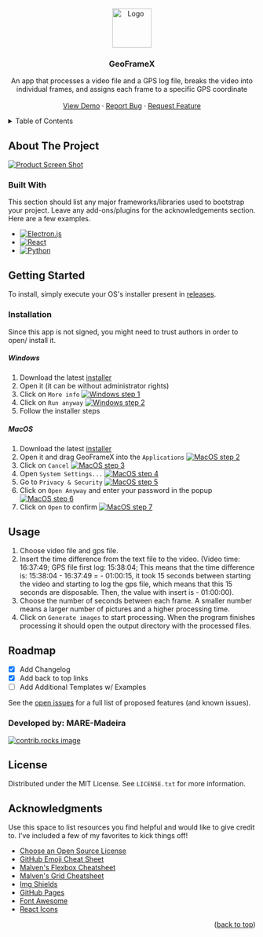 <!-- Improved compatibility of back to top link: See: https://github.com/othneildrew/Best-README-Template/pull/73 -->
<a id="readme-top"></a>
<!--
*** Thanks for checking out the Best-README-Template. If you have a suggestion
*** that would make this better, please fork the repo and create a pull request
*** or simply open an issue with the tag "enhancement".
*** Don't forget to give the project a star!
*** Thanks again! Now go create something AMAZING! :D
-->

<!-- PROJECT LOGO -->
<br />
<div align="center">
  <a href="https://github.com/othneildrew/Best-README-Template">
    <img src="images/FreeLitterAT.jpg" alt="Logo" height="80">
  </a>

  <h3 align="center">GeoFrameX</h3>

  <p align="center">
    An app that processes a video file and a GPS log file, breaks the video into individual frames, and assigns each frame to a specific GPS coordinate
    <br />
    <br />
    <a href="https://github.com/othneildrew/Best-README-Template">View Demo</a>
    ·
    <a href="https://github.com/othneildrew/Best-README-Template/issues/new?labels=bug&template=bug-report---.md">Report Bug</a>
    ·
    <a href="https://github.com/othneildrew/Best-README-Template/issues/new?labels=enhancement&template=feature-request---.md">Request Feature</a>
  </p>
</div>



<!-- TABLE OF CONTENTS -->
<details>
  <summary>Table of Contents</summary>
  <ol>
    <li>
      <a href="#about-the-project">About The Project</a>
      <ul>
        <li><a href="#built-with">Built With</a></li>
      </ul>
    </li>
    <li>
      <a href="#getting-started">Getting Started</a>
      <ul>
        <li><a href="#prerequisites">Prerequisites</a></li>
        <li><a href="#installation">Installation</a></li>
      </ul>
    </li>
    <li><a href="#usage">Usage</a></li>
    <li><a href="#roadmap">Roadmap</a></li>
    <li><a href="#contributing">Contributing</a></li>
    <li><a href="#license">License</a></li>
    <li><a href="#contact">Contact</a></li>
    <li><a href="#acknowledgments">Acknowledgments</a></li>
  </ol>
</details>



<!-- ABOUT THE PROJECT -->
## About The Project

[![Product Screen Shot][product-screenshot]]()
<!--
We created this app to adapt to our needs are reduce some task's time.

Here's why:
* Your time should be focused on creating something amazing. A project that solves a problem and helps others
* You shouldn't be doing the same tasks over and over like creating a README from scratch
* You should implement DRY principles to the rest of your life :smile:

Of course, no one template will serve all projects since your needs may be different. So I'll be adding more in the near future. You may also suggest changes by forking this repo and creating a pull request or opening an issue. Thanks to all the people have contributed to expanding this template!

Use the `BLANK_README.md` to get started.

<p align="right">(<a href="#readme-top">back to top</a>)</p> -->



### Built With

This section should list any major frameworks/libraries used to bootstrap your project. Leave any add-ons/plugins for the acknowledgements section. Here are a few examples.

* [![Electron.js][Electron.js]][Electron-url]
* [![React][React.js]][React-url]
* [![Python][Python]][Python-url]

<!-- <p align="right">(<a href="#readme-top">back to top</a>)</p> -->

<!-- GETTING STARTED -->
## Getting Started

To install, simply execute your OS's installer present in [releases](https://github.com/MARE-Madeira-IT/GeoFrameX-releases/releases).


### Installation

Since this app is not signed, you might need to trust authors in order to open/ install it.

##### Windows

1. Download the latest [installer](https://github.com/MARE-Madeira-IT/GeoFrameX-releases/releases/latest/download/GeoFrameX.exe)
2. Open it (it can be without administrator rights)
3. Click on ```More info```
[![Windows step 1][windows-1]]()
4. Click on ```Run anyway```
[![Windows step 2][windows-2]]()
5. Follow the installer steps

##### MacOS

1. Download the latest [installer](https://github.com/MARE-Madeira-IT/GeoFrameX-releases/releases/latest/download/GeoFrameX.dmg)
2. Open it and drag GeoFrameX into the ```Applications```
[![MacOS step 2][macos-2]]()
3. Click on ```Cancel```
[![MacOS step 3][macos-3]]()
4. Open ```System Settings...```
[![MacOS step 4][macos-4]]()
5. Go to ```Privacy & Security```
[![MacOS step 5][macos-5]]()
6. Click on ```Open Anyway``` and enter your password in the popup
[![MacOS step 6][macos-6]]()
7. Click on ```Open``` to confirm
[![MacOS step 7][macos-7]]()

<!-- USAGE EXAMPLES -->
## Usage

1. Choose video file and gps file.
2. Insert the time difference from the text file to the video. (Video time: 16:37:49; GPS file first log: 15:38:04; This means that the time difference is: 15:38:04 - 16:37:49 = - 01:00:15, it took 15 seconds between starting the video and starting to log the gps file, which means that this 15 seconds are disposable. Then, the value with insert is - 01:00:00).
3. Choose the number of seconds between each frame. A smaller number means a larger number of pictures and a higher processing time.
4. Click on ```Generate images``` to start processing. When the program finishes processing it should open the output directory with the processed files.


<!-- ROADMAP -->
## Roadmap

- [x] Add Changelog
- [x] Add back to top links
- [ ] Add Additional Templates w/ Examples

See the [open issues](https://github.com/MARE-Madeira-IT/GeoFrameX-releases/issues) for a full list of proposed features (and known issues).


### Developed by: MARE-Madeira

<a href="https://github.com/MARE-Madeira-IT/GeoFrameX-releases/graphs/contributors">
  <img src="https://contrib.rocks/image?repo=MARE-Madeira-IT/GeoFrameX-releases" alt="contrib.rocks image" />
</a>



<!-- LICENSE -->
## License

Distributed under the MIT License. See `LICENSE.txt` for more information.


<!-- ACKNOWLEDGMENTS -->
## Acknowledgments

Use this space to list resources you find helpful and would like to give credit to. I've included a few of my favorites to kick things off!

* [Choose an Open Source License](https://choosealicense.com)
* [GitHub Emoji Cheat Sheet](https://www.webpagefx.com/tools/emoji-cheat-sheet)
* [Malven's Flexbox Cheatsheet](https://flexbox.malven.co/)
* [Malven's Grid Cheatsheet](https://grid.malven.co/)
* [Img Shields](https://shields.io)
* [GitHub Pages](https://pages.github.com)
* [Font Awesome](https://fontawesome.com)
* [React Icons](https://react-icons.github.io/react-icons/search)

<p align="right">(<a href="#readme-top">back to top</a>)</p>



<!-- MARKDOWN LINKS & IMAGES -->
<!-- https://www.markdownguide.org/basic-syntax/#reference-style-links -->
[contributors-shield]: https://img.shields.io/github/contributors/othneildrew/Best-README-Template.svg?style=for-the-badge
[contributors-url]: https://github.com/othneildrew/Best-README-Template/graphs/contributors
[forks-shield]: https://img.shields.io/github/forks/othneildrew/Best-README-Template.svg?style=for-the-badge
[forks-url]: https://github.com/othneildrew/Best-README-Template/network/members
[stars-shield]: https://img.shields.io/github/stars/othneildrew/Best-README-Template.svg?style=for-the-badge
[stars-url]: https://github.com/othneildrew/Best-README-Template/stargazers
[issues-shield]: https://img.shields.io/github/issues/othneildrew/Best-README-Template.svg?style=for-the-badge
[issues-url]: https://github.com/othneildrew/Best-README-Template/issues
[license-shield]: https://img.shields.io/github/license/othneildrew/Best-README-Template.svg?style=for-the-badge
[license-url]: https://github.com/othneildrew/Best-README-Template/blob/master/LICENSE.txt
[linkedin-shield]: https://img.shields.io/badge/-LinkedIn-black.svg?style=for-the-badge&logo=linkedin&colorB=555
[linkedin-url]: https://linkedin.com/in/othneildrew
[product-screenshot]: images/application.png
[windows-1]: images/windows-1.png
[windows-2]: images/windows-2.png

[macos-2]: images/macos-2.gif
[macos-3]: images/macos-3.png
[macos-4]: images/macos-4.png
[macos-5]: images/macos-5.png
[macos-6]: images/macos-6.png
[macos-7]: images/macos-7.png

[React.js]: https://img.shields.io/badge/React-20232A?style=for-the-badge&logo=react&logoColor=61DAFB
[React-url]: https://reactjs.org/

[Electron.js]: https://img.shields.io/badge/Electron-20232A?style=for-the-badge&logo=Electron&logoColor=61DAFB
[Electron-url]: https://www.electronjs.org/

[Python]: https://img.shields.io/badge/Python-20232A?style=for-the-badge&logo=Python&logoColor=61DAFB
[Python-url]: https://www.python.org/